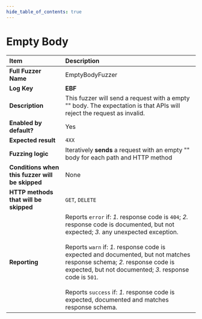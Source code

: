 ```yaml
--- 
hide_table_of_contents: true
---
```


# Empty Body

| Item                                            | Description                                                                                                                                                                                                                                                                                                                                                                                                                                 |
|:------------------------------------------------|:--------------------------------------------------------------------------------------------------------------------------------------------------------------------------------------------------------------------------------------------------------------------------------------------------------------------------------------------------------------------------------------------------------------------------------------------|
| **Full Fuzzer Name**                            | EmptyBodyFuzzer                                                                                                                                                                                                                                                                                                                                                                                                                             |
| **Log Key**                                     | **EBF**                                                                                                                                                                                                                                                                                                                                                                                                                                     |
| **Description**                                 | This fuzzer will send a request with a empty "" body. The expectation is that APIs will reject the request as invalid.                                                                                                                                                                                                                                                                                                                      |
| **Enabled by default?**                         | Yes                                                                                                                                                                                                                                                                                                                                                                                                                                         |
| **Expected result**                             | `4XX`                                                                                                                                                                                                                                                                                                                                                                                                                                       |
| **Fuzzing logic**                               | Iteratively **sends** a request with an empty "" body for each path and HTTP method                                                                                                                                                                                                                                                                                                                                                         |
| **Conditions when this fuzzer will be skipped** | None                                                                                                                                                                                                                                                                                                                                                                                                                                        |
| **HTTP methods that will be skipped**           | `GET`, `DELETE`                                                                                                                                                                                                                                                                                                                                                                                                                             |
| **Reporting**                                   | Reports `error` if: *1.* response code is `404`; *2.* response code is documented, but not expected; *3.* any unexpected exception. <br/><br/> Reports `warn` if: *1.* response code is expected and documented, but not matches response schema; *2.* response code is expected, but not documented; *3.* response code is `501`. <br/><br/> Reports `success` if: *1.* response code is expected, documented and matches response schema. | 
